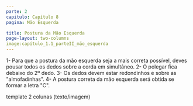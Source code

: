 ```yaml
---
parte: 2
capitulo: Capítulo 8
pagina: Mão Esquerda

title: Postura da Mão Esquerda
page-layout: two-columns
image:capítulo_1.1_parteII_mão_esquerda
---
```


1- Para que a postura da mão esquerda seja a mais correta possível, deves pousar todos os dedos sobre a corda em simultâneo.
2- O polegar fica debaixo do 2º dedo.
3- Os dedos devem estar redondinhos e sobre as "almofadinhas".
4- A postura correta da mão esquerda será obtida se formar a letra "C".

template 2 colunas (texto/imagem)
